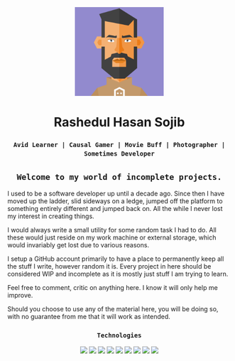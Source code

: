 <p align="center">
    <img width="200px" height="200px" src="https://github.com/rashedulhasansojib/rashedulhasansojib/blob/main/assets/avatar.png?raw=true" alt="Rashedul Hasan Sojib" />
</p>

<h1 align="center">Rashedul Hasan Sojib</h1>

<h3 align="center"><b><code>Avid Learner | Causal Gamer | Movie Buff | Photographer | Sometimes Developer</code></b></h3>

<h2 align="center" > <code>Welcome to my world of incomplete projects.</code></h2>


I used to be a software developer up until a decade ago. Since then I have moved up the ladder, slid sideways on a ledge, jumped off the platform to something entirely different and jumped back on. All the while I never lost my interest in creating things.

I would always write a small utility for some random task I had to do. All these would just reside on my work machine or external storage, which would invariably get lost due to various reasons.

I setup a GitHub account primarily to have a place to permanently keep all the stuff I write, however random it is. Every project in here should be considered WIP and incomplete as it is mostly just stuff I am trying to learn.

Feel free to comment, critic on anything here. I know it will only help me improve.

Should you choose to use any of the material here, you will be doing so, with no guarantee from me that it will work as intended.

<h3 align="center"><code>Technologies</code></h3>

<p align="center"><img  src="https://img.shields.io/badge/-Javascript-%23F7DF1E" width="66" /> <img  src="https://img.shields.io/badge/-Typescript-%233178C6" width="66" /> <img  src="https://img.shields.io/badge/-CSS-%231572B6" width="34" /> <img  src="https://img.shields.io/badge/-Tailwind-%2306B6D4" width="56" />  <img  src="https://img.shields.io/badge/-HTML-%23E34F26" width="43" /> <img  src="https://img.shields.io/badge/-React-%2361DAFB" width="43" /> <img  src="https://img.shields.io/badge/-Vue-%234FC08D" width="31" /> <img  src="https://img.shields.io/badge/-Firebase-%23FFCA28" width="59" /> <img  src="https://img.shields.io/badge/-Figma-%23F24E1E" width="44" /></p>
